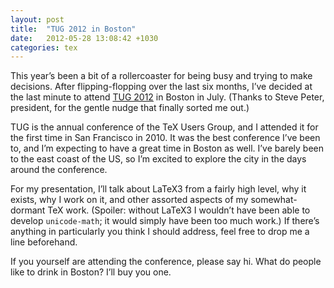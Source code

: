 ```yaml
---
layout: post
title:  "TUG 2012 in Boston"
date:   2012-05-28 13:08:42 +1030
categories: tex
---
```


<p>This year&rsquo;s been a bit of a rollercoaster for being busy and trying to make decisions. After flipping-flopping over the last six months, I&rsquo;ve decided at the last minute to attend <a href="http://tug.org/tug2012/">TUG 2012</a> in Boston in July. (Thanks to Steve Peter, president, for the gentle nudge that finally sorted me out.)</p>

<p>TUG is the annual conference of the TeX Users Group, and I attended it for the first time in San Francisco in 2010. It was the best conference I&rsquo;ve been to, and I&rsquo;m expecting to have a great time in Boston as well. I&rsquo;ve barely been to the east coast of the US, so I&rsquo;m excited to explore the city in the days around the conference.</p>

<p>For my presentation, I&rsquo;ll talk about LaTeX3 from a fairly high level, why it exists, why I work on it, and other assorted aspects of my somewhat-dormant TeX work. (Spoiler: without LaTeX3 I wouldn&rsquo;t have been able to develop <code>unicode-math</code>; it would simply have been too much work.) If there&rsquo;s anything in particularly you think I should address, feel free to drop me a line beforehand.</p>

<p>If you yourself are attending the conference, please say hi. What do people like to drink in Boston? I&rsquo;ll buy you one.</p>
